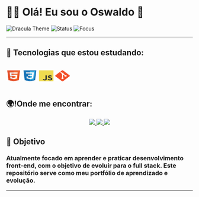 # 🧛‍♂️ Olá! Eu sou o Oswaldo 👋

![Dracula Theme](https://img.shields.io/badge/Theme-Dracula-6272a4?style=for-the-badge&logo=ghost&logoColor=ff79c6)
![Status](https://img.shields.io/badge/Status-Aprendendo-ff79c6?style=for-the-badge)
![Focus](https://img.shields.io/badge/Foco-Front--end-50fa7b?style=for-the-badge)

---

## 🧠 Tecnologias que estou estudando:

<div style="display: inline-block;"><br>
  <img align="center" alt="oswaldo-HTML" height="30" width="40" 
       src="https://raw.githubusercontent.com/devicons/devicon/master/icons/html5/html5-original.svg">
  <img align="center" alt="oswaldo-CSS" height="30" width="40" 
       src="https://raw.githubusercontent.com/devicons/devicon/master/icons/css3/css3-original.svg">
  <img align="center" alt="oswaldo-JavaScript" height="30" width="40" 
       src="https://raw.githubusercontent.com/devicons/devicon/master/icons/javascript/javascript-original.svg">
  <img align="center" alt="oswaldo-Git" height="30" width="40" 
       src="https://raw.githubusercontent.com/devicons/devicon/master/icons/git/git-original.svg">
</div>

<br>
<br>

<h2>🌍!Onde me encontrar:</h2> 

<div style="text-align: center; margin-top: 20px;">
  <a href="https://instagram.com/oswaldogoes" target="_blank">
    <img src="https://img.shields.io/badge/Instagram-%23E4405F?style=for-the-badge&logo=instagram&logoColor=white">
  </a>
  
  <a href="https://discord.gg/https://discord.gg/jrd9PmVh" target="_blank">
    <img src="https://img.shields.io/badge/Discord-7289DA?style=for-the-badge&logo=discord&logoColor=white">
  </a>
  
  <a href="mailto:oswaldot.g.j@gmail.com">
    <img src="https://img.shields.io/badge/Gmail-%23333?style=for-the-badge&logo=gmail&logoColor=white">
  </a>
</div>
<div>
  <h2>🎯 Objetivo </h2>
<h3>Atualmente focado em aprender e praticar desenvolvimento front-end, com o objetivo de evoluir para o full stack. Este repositório serve como meu portfólio de aprendizado e evolução.</h3>
</div>





---


